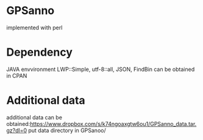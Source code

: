 # GPSanno
  implemented with perl
# Dependency
  JAVA envvironment
  LWP::Simple, utf-8::all, JSON, FindBin can be obtained in CPAN
# Additional data
  additional data can be obtained:https://www.dropbox.com/s/k74ngoaxgtw6ou1/GPSanno_data.tar.gz?dl=0
  put data directory in GPSanoo/
